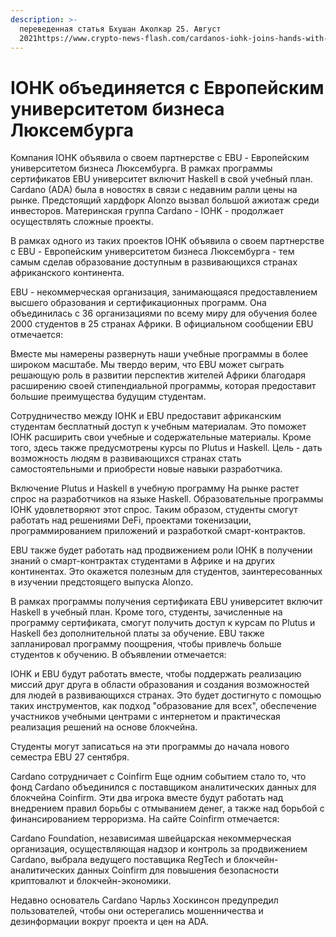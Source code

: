 ```yaml
---
description: >-
  переведенная статья Бхушан Аколкар 25. Август
  2021https://www.crypto-news-flash.com/cardanos-iohk-joins-hands-with-european-business-university-of-luxembourg-to-make-education-accessible-in-africa/?ut
---
```


# IOHK объединяется с Европейским университетом бизнеса Люксембурга

Компания IOHK объявила о своем партнерстве с EBU - Европейским университетом бизнеса Люксембурга. В рамках программы сертификатов EBU университет включит Haskell в свой учебный план. Cardano \(ADA\) была в новостях в связи с недавним ралли цены на рынке. Предстоящий хардфорк Alonzo вызвал большой ажиотаж среди инвесторов. Материнская группа Cardano - IOHK - продолжает осуществлять сложные проекты.

В рамках одного из таких проектов IOHK объявила о своем партнерстве с EBU - Европейским университетом бизнеса Люксембурга - тем самым сделав образование доступным в развивающихся странах африканского континента.

EBU - некоммерческая организация, занимающаяся предоставлением высшего образования и сертификационных программ. Она объединилась с 36 организациями по всему миру для обучения более 2000 студентов в 25 странах Африки. В официальном сообщении EBU отмечается:

Вместе мы намерены развернуть наши учебные программы в более широком масштабе. Мы твердо верим, что EBU может сыграть решающую роль в развитии перспектив жителей Африки благодаря расширению своей стипендиальной программы, которая предоставит большие преимущества будущим студентам.

Сотрудничество между IOHK и EBU предоставит африканским студентам бесплатный доступ к учебным материалам. Это поможет IOHK расширить свои учебные и содержательные материалы. Кроме того, здесь также предусмотрены курсы по Plutus и Haskell. Цель - дать возможность людям в развивающихся странах стать самостоятельными и приобрести новые навыки разработчика.

Включение Plutus и Haskell в учебную программу На рынке растет спрос на разработчиков на языке Haskell. Образовательные программы IOHK удовлетворяют этот спрос. Таким образом, студенты смогут работать над решениями DeFi, проектами токенизации, программированием приложений и разработкой смарт-контрактов.

EBU также будет работать над продвижением роли IOHK в получении знаний о смарт-контрактах студентами в Африке и на других континентах. Это окажется полезным для студентов, заинтересованных в изучении предстоящего выпуска Alonzo.

В рамках программы получения сертификата EBU университет включит Haskell в учебный план. Кроме того, студенты, зачисленные на программу сертификата, смогут получить доступ к курсам по Plutus и Haskell без дополнительной платы за обучение. EBU также запланировал программу поощрения, чтобы привлечь больше студентов к обучению. В объявлении отмечается:

IOHK и EBU будут работать вместе, чтобы поддержать реализацию миссий друг друга в области образования и создания возможностей для людей в развивающихся странах. Это будет достигнуто с помощью таких инструментов, как подход "образование для всех", обеспечение участников учебными центрами с интернетом и практическая реализация решений на основе блокчейна.

Студенты могут записаться на эти программы до начала нового семестра EBU 27 сентября.

Cardano сотрудничает с Coinfirm Еще одним событием стало то, что фонд Cardano объединился с поставщиком аналитических данных для блокчейна Coinfirm. Эти два игрока вместе будут работать над внедрением правил борьбы с отмыванием денег, а также над борьбой с финансированием терроризма. На сайте Coinfirm отмечается:

Cardano Foundation, независимая швейцарская некоммерческая организация, осуществляющая надзор и контроль за продвижением Cardano, выбрала ведущего поставщика RegTech и блокчейн-аналитических данных Coinfirm для повышения безопасности криптовалют и блокчейн-экономики.

Недавно основатель Cardano Чарльз Хоскинсон предупредил пользователей, чтобы они остерегались мошенничества и дезинформации вокруг проекта и цен на ADA.




